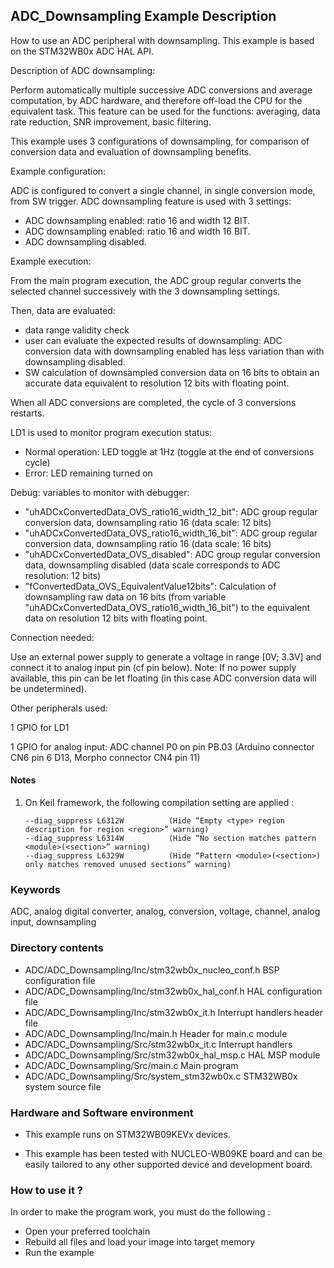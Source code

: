 ## <b>ADC_Downsampling Example Description</b>

How to use an ADC peripheral with downsampling.
This example is based on the STM32WB0x ADC HAL API.


Description of ADC downsampling:

Perform automatically multiple successive ADC conversions and average
computation, by ADC hardware, and therefore off-load the CPU for the
equivalent task.
This feature can be used for the functions: averaging, data rate reduction,
SNR improvement, basic filtering.

This example uses 3 configurations of downsampling, for comparison
of conversion data and evaluation of downsampling benefits.


Example configuration:

ADC is configured to convert a single channel, in single conversion mode,
from SW trigger.
ADC downsampling feature is used with 3 settings:

- ADC downsampling enabled: ratio 16 and width 12 BIT.
- ADC downsampling enabled: ratio 16 and width 16 BIT.
- ADC downsampling disabled.

Example execution:

From the main program execution, the ADC group regular converts the
selected channel successively with the 3 downsampling settings.

Then, data are evaluated:

- data range validity check
- user can evaluate the expected results of downsampling:
  ADC conversion data with downsampling enabled has less variation
  than with downsampling disabled.
- SW calculation of downsampled conversion data on 16 bits to obtain an accurate
  data equivalent to resolution 12 bits with floating point.

When all ADC conversions are completed, the cycle of 3 conversions restarts.

LD1 is used to monitor program execution status:

- Normal operation: LED toggle at 1Hz (toggle at the end of conversions cycle)
- Error: LED remaining turned on

Debug: variables to monitor with debugger:

- "uhADCxConvertedData_OVS_ratio16_width_12_bit":   ADC group regular conversion data, downsampling ratio 16  (data scale: 12 bits)
- "uhADCxConvertedData_OVS_ratio16_width_16_bit":   ADC group regular conversion data, downsampling ratio 16  (data scale: 16 bits)
- "uhADCxConvertedData_OVS_disabled":  ADC group regular conversion data, downsampling disabled (data scale corresponds to ADC resolution: 12 bits)
- "fConvertedData_OVS_EquivalentValue12bits": Calculation of downsampling raw data on 16 bits (from variable "uhADCxConvertedData_OVS_ratio16_width_16_bit") to the equivalent data on resolution 12 bits with floating point.

Connection needed:

Use an external power supply to generate a voltage in range [0V; 3.3V]
and connect it to analog input pin (cf pin below).
Note: If no power supply available, this pin can be let floating (in this case
      ADC conversion data will be undetermined).

Other peripherals used:

  1 GPIO for LD1

  1 GPIO for analog input: ADC channel P0 on pin PB.03 (Arduino connector CN6 pin 6 D13, Morpho connector CN4 pin 11)

#### <b>Notes</b>
                                            
 1. On Keil framework, the following compilation setting are applied :
    
        --diag_suppress L6312W          (Hide “Empty <type> region description for region <region>” warning)
        --diag_suppress L6314W          (Hide “No section matches pattern <module>(<section>” warning)
        --diag_suppress L6329W          (Hide “Pattern <module>(<section>) only matches removed unused sections” warning)

### <b>Keywords</b>

ADC, analog digital converter, analog, conversion, voltage, channel, analog input, downsampling

### <b>Directory contents</b>

  - ADC/ADC_Downsampling/Inc/stm32wb0x_nucleo_conf.h     BSP configuration file
  - ADC/ADC_Downsampling/Inc/stm32wb0x_hal_conf.h    HAL configuration file
  - ADC/ADC_Downsampling/Inc/stm32wb0x_it.h          Interrupt handlers header file
  - ADC/ADC_Downsampling/Inc/main.h                  Header for main.c module
  - ADC/ADC_Downsampling/Src/stm32wb0x_it.c          Interrupt handlers
  - ADC/ADC_Downsampling/Src/stm32wb0x_hal_msp.c     HAL MSP module
  - ADC/ADC_Downsampling/Src/main.c                  Main program
  - ADC/ADC_Downsampling/Src/system_stm32wb0x.c      STM32WB0x system source file


### <b>Hardware and Software environment</b>

  - This example runs on STM32WB09KEVx devices.

  - This example has been tested with NUCLEO-WB09KE board and can be
    easily tailored to any other supported device and development board.

### <b>How to use it ?</b>

In order to make the program work, you must do the following :

 - Open your preferred toolchain
 - Rebuild all files and load your image into target memory
 - Run the example